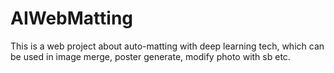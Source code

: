 # AIWebMatting
This is a web project about auto-matting with deep learning tech, which can be used in image merge, poster generate, modify photo with sb etc.
